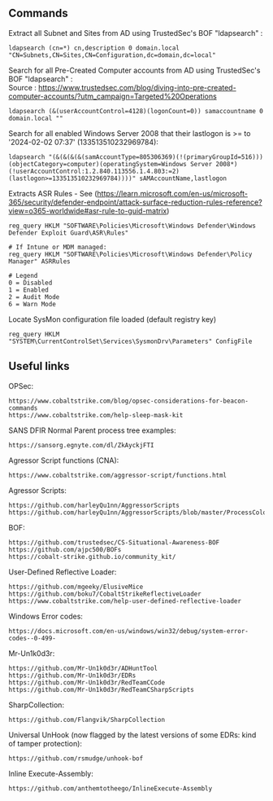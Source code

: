 ## Commands
Extract all Subnet and Sites from AD using TrustedSec's BOF "ldapsearch" :
```
ldapsearch (cn=*) cn,description 0 domain.local "CN=Subnets,CN=Sites,CN=Configuration,dc=domain,dc=local"
```
Search for all Pre-Created Computer accounts from AD using TrustedSec's BOF "ldapsearch" :  
Source : https://www.trustedsec.com/blog/diving-into-pre-created-computer-accounts/?utm_campaign=Targeted%20Operations
```
ldapsearch (&(userAccountControl=4128)(logonCount=0)) samaccountname 0 domain.local ""
```
Search for all enabled Windows Server 2008 that their lastlogon is >= to '2024-02-02 07:37' (133513510232969784):
```
ldapsearch "(&(&(&(&(samAccountType=805306369)(!(primaryGroupId=516)))(objectCategory=computer)(operatingSystem=Windows Server 2008*)(!userAccountControl:1.2.840.113556.1.4.803:=2)(lastlogon>=133513510232969784))))" sAMAccountName,lastlogon
```
Extracts ASR Rules - See (https://learn.microsoft.com/en-us/microsoft-365/security/defender-endpoint/attack-surface-reduction-rules-reference?view=o365-worldwide#asr-rule-to-guid-matrix)
```
reg_query HKLM "SOFTWARE\Policies\Microsoft\Windows Defender\Windows Defender Exploit Guard\ASR\Rules"

# If Intune or MDM managed:
reg_query HKLM "SOFTWARE\Policies\Microsoft\Windows Defender\Policy Manager" ASRRules

# Legend
0 = Disabled
1 = Enabled
2 = Audit Mode
6 = Warn Mode
```
Locate SysMon configuration file loaded (default registry key)
```
reg_query HKLM "SYSTEM\CurrentControlSet\Services\SysmonDrv\Parameters" ConfigFile
```
## Useful links
OPSec:
```
https://www.cobaltstrike.com/blog/opsec-considerations-for-beacon-commands
https://www.cobaltstrike.com/help-sleep-mask-kit
```
SANS DFIR Normal Parent process tree examples:
```
https://sansorg.egnyte.com/dl/ZkAyckjFTI
```
Agressor Script functions (CNA):
```
https://www.cobaltstrike.com/aggressor-script/functions.html
```
Agressor Scripts:
```
https://github.com/harleyQu1nn/AggressorScripts
https://github.com/harleyQu1nn/AggressorScripts/blob/master/ProcessColor.cna
```
BOF:
```
https://github.com/trustedsec/CS-Situational-Awareness-BOF
https://github.com/ajpc500/BOFs
https://cobalt-strike.github.io/community_kit/
```
User-Defined Reflective Loader:
```
https://github.com/mgeeky/ElusiveMice
https://github.com/boku7/CobaltStrikeReflectiveLoader
https://www.cobaltstrike.com/help-user-defined-reflective-loader
```
Windows Error codes:
```
https://docs.microsoft.com/en-us/windows/win32/debug/system-error-codes--0-499-
```
Mr-Un1k0d3r:
```
https://github.com/Mr-Un1k0d3r/ADHuntTool
https://github.com/Mr-Un1k0d3r/EDRs
https://github.com/Mr-Un1k0d3r/RedTeamCCode
https://github.com/Mr-Un1k0d3r/RedTeamCSharpScripts
```
SharpCollection:
```
https://github.com/Flangvik/SharpCollection
```
Universal UnHook (now flagged by the latest versions of some EDRs: kind of tamper protection):
```
https://github.com/rsmudge/unhook-bof
```
Inline Execute-Assembly:
```
https://github.com/anthemtotheego/InlineExecute-Assembly
```
